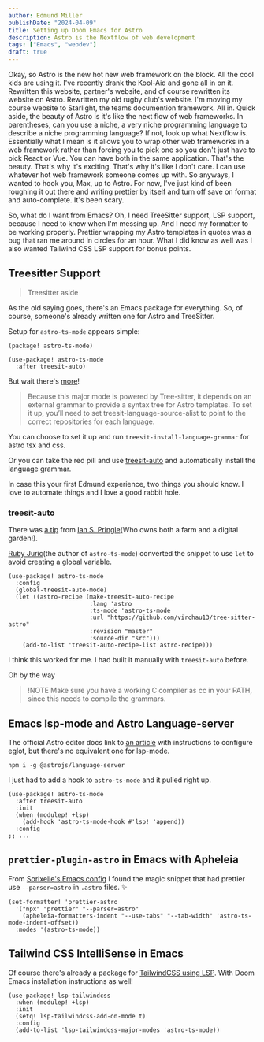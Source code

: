 ```yaml
---
author: Edmund Miller
publishDate: "2024-04-09"
title: Setting up Doom Emacs for Astro
description: Astro is the Nextflow of web development
tags: ["Emacs", "webdev"]
draft: true
---
```


Okay, so Astro is the new hot new web framework on the block. All the cool kids are using it. I've recently drank the Kool-Aid and gone all in on it. Rewritten this website, partner's website, and of course rewritten its website on Astro. Rewritten my old rugby club's website. I'm moving my course website to Starlight, the teams documention framework. All in. Quick aside, the beauty of Astro is it's like the next flow of web frameworks. In parentheses, can you use a niche, a very niche programming language to describe a niche programming language? If not, look up what Nextflow is. Essentially what I mean is it allows you to wrap other web frameworks in a web framework rather than forcing you to pick one so you don't just have to pick React or Vue. You can have both in the same application. That's the beauty. That's why it's exciting. That's why it's like I don't care. I can use whatever hot web framework someone comes up with. So anyways, I wanted to hook you, Max, up to Astro. For now, I've just kind of been roughing it out there and writing prettier by itself and turn off save on format and auto-complete. It's been scary.

So, what do I want from Emacs? Oh, I need TreeSitter support, LSP support, because I need to know when I'm messing up. And I need my formatter to be working properly. Prettier wrapping my Astro templates in quotes was a bug that ran me around in circles for an hour. What I did know as well was I also wanted Tailwind CSS LSP support for bonus points.

## Treesitter Support

> Treesitter aside

As the old saying goes, there's an Emacs package for everything. So, of course, someone's already written one for Astro and TreeSitter.

Setup for `astro-ts-mode` appears simple:

```elisp title="package.el"
(package! astro-ts-mode)
```

```elisp title="config.el"
(use-package! astro-ts-mode
  :after treesit-auto)
```

But wait there's [more](https://github.com/Sorixelle/astro-ts-mode?tab=readme-ov-file#setup)!

> Because this major mode is powered by Tree-sitter, it depends on an external grammar to provide a syntax tree for Astro templates. To set it up, you’ll need to set treesit-language-source-alist to point to the correct repositories for each language.

You can choose to set it up and run `treesit-install-language-grammar` for astro tsx and css.

Or you can take the red pill and use [treesit-auto](https://github.com/renzmann/treesit-auto) and automatically install the language grammar.

In case this your first Edmund experience, two things you should know. I love to automate things and I love a good rabbit hole.

### treesit-auto

There was [a tip](https://github.com/Sorixelle/astro-ts-mode/issues/5) from [Ian S. Pringle](https://github.com/ispringle)(Who owns both a farm and a digital garden!).

[Ruby Juric](https://github.com/Sorixelle/astro-ts-mode)(the author of `astro-ts-mode`) converted the snippet to use `let` to avoid creating a global variable.

```elisp title=config.el
(use-package! astro-ts-mode
  :config
  (global-treesit-auto-mode)
  (let ((astro-recipe (make-treesit-auto-recipe
                       :lang 'astro
                       :ts-mode 'astro-ts-mode
                       :url "https://github.com/virchau13/tree-sitter-astro"
                       :revision "master"
                       :source-dir "src")))
    (add-to-list 'treesit-auto-recipe-list astro-recipe)))
```

I think this worked for me. I had built it manually with `treesit-auto` before.

Oh by the way

> !NOTE
> Make sure you have a working C compiler as cc in your PATH, since this needs to compile the grammars.

## Emacs lsp-mode and Astro Language-server

The official Astro editor docs link to [an article](https://medium.com/@jrmjrm/configuring-emacs-and-eglot-to-work-with-astro-language-server-9408eb709ab0) with instructions to configure eglot, but there's no equivalent one for lsp-mode.

```
npm i -g @astrojs/language-server
```

I just had to add a hook to `astro-ts-mode` and it pulled right up.

```elisp title=config.el
(use-package! astro-ts-mode
  :after treesit-auto
  :init
  (when (modulep! +lsp)
    (add-hook 'astro-ts-mode-hook #'lsp! 'append))
  :config
;; ...
```

## `prettier-plugin-astro` in Emacs with Apheleia

From [Sorixelle's Emacs config](https://github.com/Sorixelle/dotfiles/blob/main/config/emacs-config.org#astro) I found the magic snippet that had prettier use `--parser=astro` in `.astro` files. ✨

```eslip title=config.el
(set-formatter! 'prettier-astro
  '("npx" "prettier" "--parser=astro"
    (apheleia-formatters-indent "--use-tabs" "--tab-width" 'astro-ts-mode-indent-offset))
  :modes '(astro-ts-mode))
```

## Tailwind CSS IntelliSense in Emacs

Of course there's already a package for [TailwindCSS using LSP](https://github.com/merrickluo/lsp-tailwindcss). With Doom Emacs installation instructions as well!

```elisp title=config.el
(use-package! lsp-tailwindcss
  :when (modulep! +lsp)
  :init
  (setq! lsp-tailwindcss-add-on-mode t)
  :config
  (add-to-list 'lsp-tailwindcss-major-modes 'astro-ts-mode))
```
